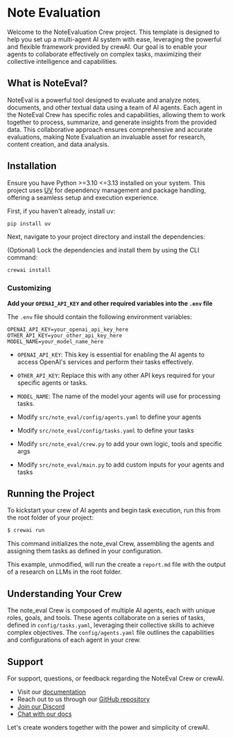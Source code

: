 # Note Evaluation 

Welcome to the NoteEvaluation Crew project. This template is designed to help you set up a multi-agent AI system with ease, leveraging the powerful and flexible framework provided by crewAI. Our goal is to enable your agents to collaborate effectively on complex tasks, maximizing their collective intelligence and capabilities.

## What is NoteEval?

NoteEval is a powerful tool designed to evaluate and analyze notes, documents, and other textual data using a team of AI agents. Each agent in the NoteEval Crew has specific roles and capabilities, allowing them to work together to process, summarize, and generate insights from the provided data. This collaborative approach ensures comprehensive and accurate evaluations, making Note Evaluation an invaluable asset for research, content creation, and data analysis.

## Installation

Ensure you have Python >=3.10 <=3.13 installed on your system. This project uses [UV](https://docs.astral.sh/uv/) for dependency management and package handling, offering a seamless setup and execution experience.

First, if you haven't already, install uv:

```bash
pip install uv
```

Next, navigate to your project directory and install the dependencies:

(Optional) Lock the dependencies and install them by using the CLI command:
```bash
crewai install
```
### Customizing

**Add your `OPENAI_API_KEY` and other required variables into the `.env` file**

The `.env` file should contain the following environment variables:

```
OPENAI_API_KEY=your_openai_api_key_here
OTHER_API_KEY=your_other_api_key_here
MODEL_NAME=your_model_name_here
```

- `OPENAI_API_KEY`: This key is essential for enabling the AI agents to access OpenAI's services and perform their tasks effectively.
- `OTHER_API_KEY`: Replace this with any other API keys required for your specific agents or tasks.
- `MODEL_NAME`: The name of the model your agents will use for processing tasks.

- Modify `src/note_eval/config/agents.yaml` to define your agents
- Modify `src/note_eval/config/tasks.yaml` to define your tasks
- Modify `src/note_eval/crew.py` to add your own logic, tools and specific args
- Modify `src/note_eval/main.py` to add custom inputs for your agents and tasks

## Running the Project

To kickstart your crew of AI agents and begin task execution, run this from the root folder of your project:

```bash
$ crewai run
```

This command initializes the note_eval Crew, assembling the agents and assigning them tasks as defined in your configuration.

This example, unmodified, will run the create a `report.md` file with the output of a research on LLMs in the root folder.

## Understanding Your Crew

The note_eval Crew is composed of multiple AI agents, each with unique roles, goals, and tools. These agents collaborate on a series of tasks, defined in `config/tasks.yaml`, leveraging their collective skills to achieve complex objectives. The `config/agents.yaml` file outlines the capabilities and configurations of each agent in your crew.

## Support

For support, questions, or feedback regarding the NoteEval Crew or crewAI.
- Visit our [documentation](https://docs.crewai.com)
- Reach out to us through our [GitHub repository](https://github.com/joaomdmoura/crewai)
- [Join our Discord](https://discord.com/invite/X4JWnZnxPb)
- [Chat with our docs](https://chatg.pt/DWjSBZn)

Let's create wonders together with the power and simplicity of crewAI.
